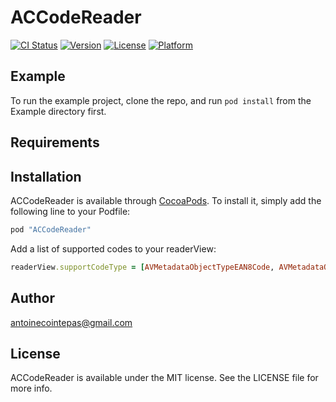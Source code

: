 # ACCodeReader

[![CI Status](http://img.shields.io/travis/antoine.cointepas@orange.fr/ACCodeReader.svg?style=flat)](https://travis-ci.org/antoine.cointepas@orange.fr/ACCodeReader)
[![Version](https://img.shields.io/cocoapods/v/ACCodeReader.svg?style=flat)](http://cocoapods.org/pods/ACCodeReader)
[![License](https://img.shields.io/cocoapods/l/ACCodeReader.svg?style=flat)](http://cocoapods.org/pods/ACCodeReader)
[![Platform](https://img.shields.io/cocoapods/p/ACCodeReader.svg?style=flat)](http://cocoapods.org/pods/ACCodeReader)

## Example

To run the example project, clone the repo, and run `pod install` from the Example directory first.

## Requirements

## Installation

ACCodeReader is available through [CocoaPods](http://cocoapods.org). To install
it, simply add the following line to your Podfile:

```ruby
pod "ACCodeReader"
```

Add a list of supported codes to your readerView:
```ruby
readerView.supportCodeType = [AVMetadataObjectTypeEAN8Code, AVMetadataObjectTypeEAN13Code, AVMetadataObjectTypeQRCode, AVMetadataObjectTypeDataMatrixCode, AVMetadataObjectTypeUPCECode, AVMetadataObjectTypeAztecCode, AVMetadataObjectTypeITF14Code, AVMetadataObjectTypeCode39Code, AVMetadataObjectTypeCode93Code, AVMetadataObjectTypePDF417Code, AVMetadataObjectTypeCode128Code, AVMetadataObjectTypeCode39Mod43Code, AVMetadataObjectTypeInterleaved2of5Code]
```
## Author

antoinecointepas@gmail.com

## License

ACCodeReader is available under the MIT license. See the LICENSE file for more info.
